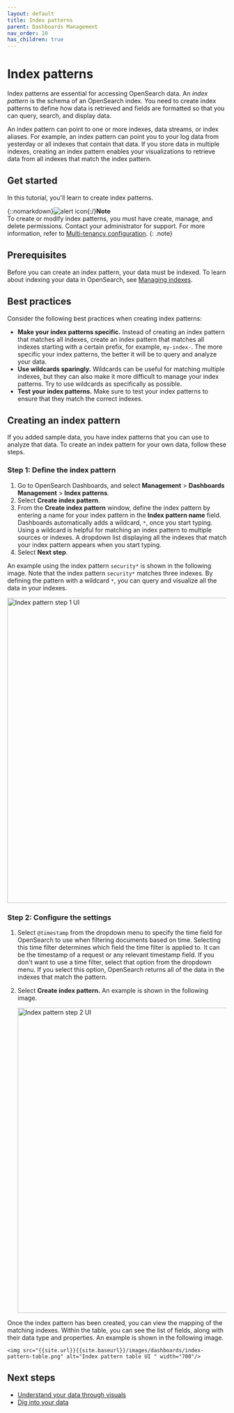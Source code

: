 ```yaml
---
layout: default
title: Index patterns
parent: Dashboards Management
nav_order: 10
has_children: true
---
```


# Index patterns

Index patterns are essential for accessing OpenSearch data. An _index pattern_ is the schema of an OpenSearch index. You need to create index patterns to define how data is retrieved and fields are formatted so that you can query, search, and display data. 

An index pattern can point to one or more indexes, data streams, or index aliases. For example, an index pattern can point you to your log data from yesterday or all indexes that contain that data. If you store data in multiple indexes, creating an index pattern enables your visualizations to retrieve data from all indexes that match the index pattern. 

## Get started

In this tutorial, you'll learn to create index patterns.  

{::nomarkdown}<img src="{{site.url}}{{site.baseurl}}/images/icons/alert-icon.png" class="inline-icon" alt="alert icon" size="m"/>{:/}**Note**<br>
To create or modify index patterns, you must have create, manage, and delete permissions. Contact your administrator for support. For more information, refer to [Multi-tenancy configuration]({{site.url}}{{site.baseurl}}/security/multi-tenancy/multi-tenancy-config/#give-roles-access-to-tenants).
{: .note}

## Prerequisites

Before you can create an index pattern, your data must be indexed. To learn about indexing your data in OpenSearch, see [Managing indexes]({{site.url}}{{site.baseurl}}/im-plugin/index/). 

## Best practices

Consider the following best practices when creating index patterns:

- **Make your index patterns specific.** Instead of creating an index pattern that matches all indexes, create an index pattern that matches all indexes starting with a certain prefix, for example, `my-index-`. The more specific your index patterns, the better it will be to query and analyze your data.
- **Use wildcards sparingly.** Wildcards can be useful for matching multiple indexes, but they can also make it more difficult to manage your index patterns. Try to use wildcards as specifically as possible.
- **Test your index patterns.** Make sure to test your index patterns to ensure that they match the correct indexes. 

## Creating an index pattern

If you added sample data, you have index patterns that you can use to analyze that data. To create an index pattern for your own data, follow these steps.

### Step 1: Define the index pattern

1. Go to OpenSearch Dashboards, and select **Management** > **Dashboards Management** > **Index patterns**.
2. Select **Create index pattern**.
3. From the **Create index pattern** window, define the index pattern by entering a name for your index pattern in the **Index pattern name** field. Dashboards automatically adds a wildcard, `*`, once you start typing. Using a wildcard is helpful for matching an index pattern to multiple sources or indexes. A dropdown list displaying all the indexes that match your index pattern appears when you start typing. 
4. Select **Next step**.

An example using the index pattern `security*` is shown in the following image. Note that the index pattern `security*` matches three indexes. By defining the pattern with a wildcard `*`, you can query and visualize all the data in your indexes.

<img src="{{site.url}}{{site.baseurl}}/images/dashboards/index-patterns-step1.png" alt="Index pattern step 1 UI " width="700"/>

### Step 2: Configure the settings

1. Select `@timestamp` from the dropdown menu to specify the time field for OpenSearch to use when filtering documents based on time. Selecting this time filter determines which field the time filter is applied to. It can be the timestamp of a request or any relevant timestamp field. If you don't want to use a time filter, select that option from the dropdown menu. If you select this option, OpenSearch returns all of the data in the indexes that match the pattern.

2. Select **Create index pattern.** An example is shown in the following image.

    <img src="{{site.url}}{{site.baseurl}}/images/dashboards/index-pattern-step2.png" alt="Index pattern step 2 UI " width="700"/>

Once the index pattern has been created, you can view the mapping of the matching indexes. Within the table, you can see the list of fields, along with their data type and properties. An example is shown in the following image.

    <img src="{{site.url}}{{site.baseurl}}/images/dashboards/index-pattern-table.png" alt="Index pattern table UI " width="700"/>

## Next steps

- [Understand your data through visuals]({{site.url}}{{site.baseurl}}/dashboards/visualize/viz-index/)
- [Dig into your data]({{site.url}}{{site.baseurl}}/dashboards/discover/index-discover/)
